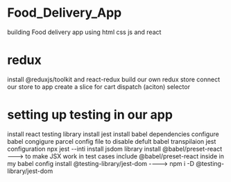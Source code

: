 # Food_Delivery_App
building Food delivery app using html css js and react


# redux
install @reduxjs/toolkit and react-redux
build our own redux store
connect our store to app 
create a slice for cart
dispatch (aciton)
selector


# setting up testing in our app
install react testing library
install jest
install babel dependencies
configure babel
congigure parcel config file to disable defult babel transpilaion
jest configuration     npx jest --inti
install jsdom library
install @babel/preset-react    ---> to make JSX work in test cases
include @babel/preset-react inside in  my babel config
install @testing-library/jest-dom   ----> npm i -D @testing-library/jest-dom